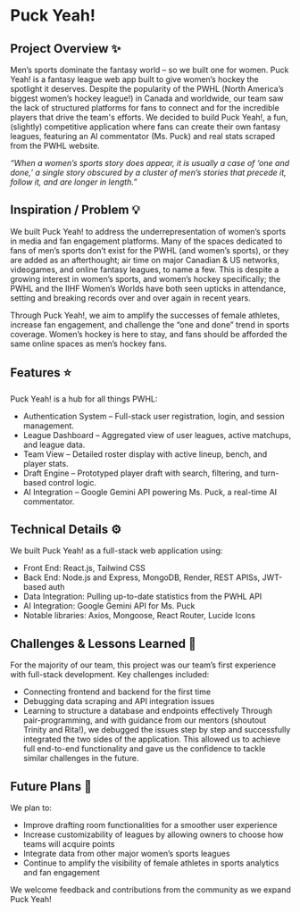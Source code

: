 # Puck Yeah!
## Project Overview ✨
Men’s sports dominate the fantasy world – so we built one for women. Puck Yeah! is a fantasy league web app built to give women’s hockey the spotlight it deserves. Despite the popularity of the PWHL (North America’s biggest women’s hockey league!) in Canada and worldwide, our team saw the lack of structured platforms for fans to connect and for the incredible players that drive the team's efforts. We decided to build Puck Yeah!, a fun, (slightly) competitive application where fans can create their own fantasy leagues, featuring an AI commentator (Ms. Puck) and real stats scraped from the PWHL website.

_“When a women’s sports story does appear, it is usually a case of ‘one and done,’ a single story obscured by a cluster of men’s stories that precede it, follow it, and are longer in length.”_

## Inspiration / Problem 💡

We built Puck Yeah! to address the underrepresentation of women’s sports in media and fan engagement platforms. Many of the spaces dedicated to fans of men’s sports don’t exist for the PWHL (and women’s sports), or they are added as an afterthought; air time on major Canadian & US networks, videogames, and online fantasy leagues, to name a few. This is despite a growing interest in women’s sports, and women’s hockey specifically; the PWHL and the IIHF Women’s Worlds have both seen upticks in attendance, setting and breaking records over and over again in recent years. 

Through Puck Yeah!, we aim to amplify the successes of female athletes, increase fan engagement, and challenge the “one and done” trend in sports coverage. Women’s hockey is here to stay, and fans should be afforded the same online spaces as men’s hockey fans.

## Features ⭐

Puck Yeah! is a hub for all things PWHL:
- Authentication System – Full-stack user registration, login, and session management.
- League Dashboard – Aggregated view of user leagues, active matchups, and league data.
- Team View – Detailed roster display with active lineup, bench, and player stats.
- Draft Engine – Prototyped player draft with search, filtering, and turn-based control logic.
- AI Integration – Google Gemini API powering Ms. Puck, a real-time AI commentator.
## Technical Details ⚙️
We built Puck Yeah! as a full-stack web application using:
- Front End: React.js, Tailwind CSS
- Back End: Node.js and Express, MongoDB, Render, REST APISs,  JWT-based auth
- Data Integration: Pulling up-to-date statistics from the PWHL API
- AI Integration: Google Gemini API for Ms. Puck
- Notable libraries: Axios, Mongoose, React Router, Lucide Icons
## Challenges & Lessons Learned 🧠
For the majority of our team, this project was our team’s first experience with full-stack development. Key challenges included:
- Connecting frontend and backend for the first time
- Debugging data scraping and API integration issues
- Learning to structure a database and endpoints effectively
Through pair-programming, and with guidance from our mentors (shoutout Trinity and Rita!), we debugged the issues step by step and successfully integrated the two sides of the application. This allowed us to achieve full end-to-end functionality and gave us the confidence to tackle similar challenges in the future.
## Future Plans 🚀

We plan to:
- Improve drafting room functionalities for a smoother user experience
- Increase customizability of leagues by allowing owners to choose how teams will acquire points
- Integrate data from other major women’s sports leagues
- Continue to amplify the visibility of female athletes in sports analytics and fan engagement

We welcome feedback and contributions from the community as we expand Puck Yeah!
